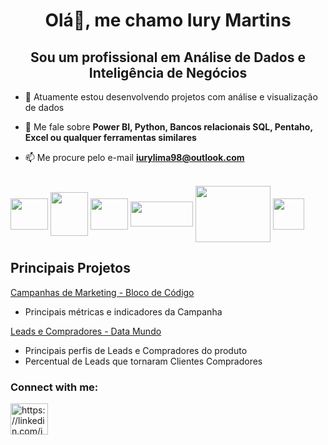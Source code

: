<h1 align="center">Olá👋, me chamo Iury Martins</h1>
<h2 align="center">Sou um profissional em Análise de Dados e Inteligência de Negócios</h2>

- 🔭 Atuamente estou desenvolvendo projetos com análise e visualização de dados 

- 💬 Me fale sobre **Power BI, Python, Bancos relacionais SQL, Pentaho, Excel ou qualquer ferramentas similares**

- 📫 Me procure pelo e-mail **iurylima98@outlook.com**
<div style="display: inline_block"><br>
  <img align="center" height="50" width="60" src="https://cdn.jsdelivr.net/gh/devicons/devicon/icons/python/python-original.svg" />
  <img align="center" height="70" width="60" src="https://cdn.jsdelivr.net/gh/devicons/devicon/icons/mysql/mysql-original-wordmark.svg" />
  <img align="center" height="50" width="60" src="https://cdn.jsdelivr.net/gh/devicons/devicon/icons/postgresql/postgresql-plain-wordmark.svg" />
  <img align="center" height="40" width="100" src="https://seeklogo.com/images/P/power-bi-microsoft-logo-E4FC8DE4A9-seeklogo.com.png" />
  <img align="center" height="90" width="120" src="https://www.ledgersquare.com/wp-content/uploads/2021/02/pentaho-transparent-logo.png" />
  <img align="center" height="50" width="50" src="https://cdn4.iconfinder.com/data/icons/logos-and-brands/512/119_Excel_logo_logos-512.png" />
</div>

## Principais Projetos ##

<a href="https://github.com/iuryml/Analise-BlocodeCodigo">Campanhas de Marketing - Bloco de Código</a>
* Principais métricas e indicadores da Campanha

<a href="https://github.com/iuryml/Analise-Leads-Compradores">Leads e Compradores - Data Mundo</a>
* Principais perfis de Leads e Compradores do produto
* Percentual de Leads que tornaram Clientes Compradores

### Connect with me:
<p align="left">
<a href="https://linkedin.com/in/iurym" target="blank"><img align="center" src="https://raw.githubusercontent.com/rahuldkjain/github-profile-readme-generator/master/src/images/icons/Social/linked-in-alt.svg" alt="https://linkedin.com/in/iurym" height="50" width="60" /></a>
</p>
